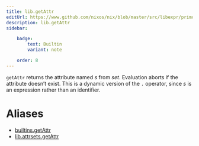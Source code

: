 ```yaml
---
title: lib.getAttr
editUrl: https://www.github.com/nixos/nix/blob/master/src/libexpr/primops.cc
description: lib.getAttr
sidebar:

    badge:
        text: Builtin
        variant: note

    order: 8
---
```


`getAttr` returns the attribute named *s* from *set*. Evaluation
aborts if the attribute doesn’t exist. This is a dynamic version of
the `.` operator, since *s* is an expression rather than an
identifier.


# Aliases

- [builtins.getAttr](/nix-doc-comments/reference/builtins/builtins-getattr)
- [lib.attrsets.getAttr](/nix-doc-comments/reference/lib/attrsets/lib-attrsets-getattr)


